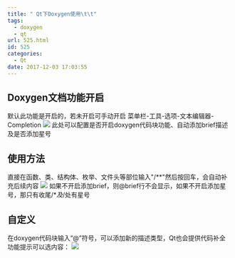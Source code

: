 ```yaml
---
title: " Qt下Doxygen使用\t\t"
tags:
  - doxygen
  - qt
url: 525.html
id: 525
categories:
  - Qt
date: 2017-12-03 17:03:55
---
```


Doxygen文档功能开启
-------------

默认此功能是开启的，若未开启可手动开启 菜单栏-工具-选项-文本编辑器-Completion ![](http://wx2.sinaimg.cn/mw690/a8dbb8d6ly1fm3on177f7j20tr0gy75j.jpg) 此处可以配置是否开启doxygen代码块功能、自动添加brief描述及是否添加星号

使用方法
----

直接在函数、类、结构体、枚举、文件头等部位输入"/**"然后按回车，会自动补充后续内容 ![](http://wx3.sinaimg.cn/mw690/a8dbb8d6ly1fm3on2attcj20ej05v74e.jpg) 如果不开启添加brief，则@brief行不会显示，如果不开启添加星号，那只有收尾/**及*/处有星号

自定义
---

在doxygen代码块输入“@”符号，可以添加新的描述类型，Qt也会提供代码补全功能提示可以选内容： ![](http://wx2.sinaimg.cn/mw690/a8dbb8d6ly1fm3on36e8ej208g0dkaaa.jpg)